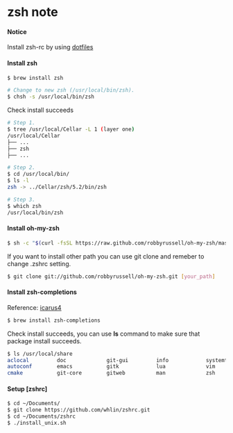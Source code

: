 # zsh note

#### Notice

Install zsh-rc by using [dotfiles](https://github.com/whlin/dotfiles)

#### Install zsh
```sh
$ brew install zsh

# Change to new zsh (/usr/local/bin/zsh).
$ chsh -s /usr/local/bin/zsh
```

Check install succeeds
```sh
# Step 1.
$ tree /usr/local/Cellar -L 1 (layer one)
/usr/local/Cellar
├── ...
├── zsh
├── ...

# Step 2.
$ cd /usr/local/bin/
$ ls -l
zsh -> ../Cellar/zsh/5.2/bin/zsh

# Step 3.
$ which zsh
/usr/local/bin/zsh
```

#### Install oh-my-zsh
```sh
$ sh -c "$(curl -fsSL https://raw.github.com/robbyrussell/oh-my-zsh/master/tools/install.sh)"
```

If you want to install other path you can use git clone and remeber to change .zshrc setting.
```sh
$ git clone git://github.com/robbyrussell/oh-my-zsh.git [your_path]
```

#### Install zsh-completions
Reference: [icarus4]
```sh
$ brew install zsh-completions  
```

Check install succeeds, you can use **ls** command to make sure that package install succeeds.
```sh
$ ls /usr/local/share
aclocal         doc             git-gui         info            systemtap       zsh-completions
autoconf        emacs           gitk            lua             vim
cmake           git-core        gitweb          man             zsh
```

#### Setup [zshrc]
```sh
$ cd ~/Documents/
$ git clone https://github.com/whlin/zshrc.git
$ cd ~/Documents/zshrc
$ ./install_unix.sh
```

[icarus4]: <http://icarus4.logdown.com/posts/177661-from-bash-to-zsh-setup-tips>

